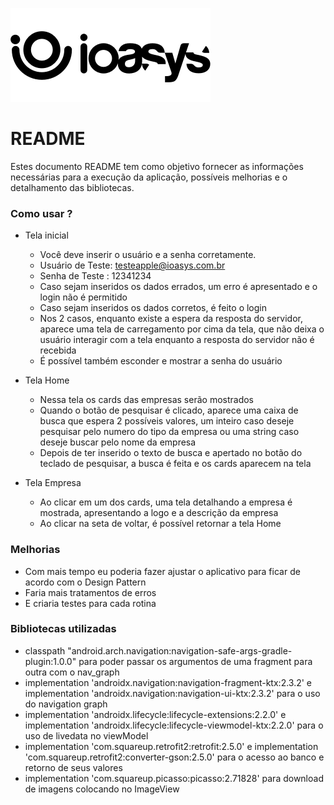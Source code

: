 ![N|Solid](logo_ioasys.png)

# README #

Estes documento README tem como objetivo fornecer as informações necessárias para a execução da aplicação, possíveis melhorias e o detalhamento das bibliotecas.

### Como usar ? ###

* Tela inicial
	* Você deve inserir o usuário e a senha corretamente.
	* Usuário de Teste: testeapple@ioasys.com.br
	* Senha de Teste : 12341234
	* Caso sejam inseridos os dados errados, um erro é apresentado e o login não é permitido
	* Caso sejam inseridos os dados corretos, é feito o login
	* Nos 2 casos, enquanto existe a espera da resposta do servidor, aparece uma tela de carregamento por cima da tela, que não deixa o usuário interagir com a tela enquanto a resposta do servidor não é recebida
	* É possível também esconder e mostrar a senha do usuário

* Tela Home
	* Nessa tela os cards das empresas serão mostrados
	* Quando o botão de pesquisar é clicado, aparece uma caixa de busca que espera 2 possíveis valores, um inteiro caso deseje pesquisar pelo numero do tipo da empresa ou uma string caso deseje buscar pelo nome da empresa
	* Depois de ter inserido o texto de busca e apertado no botão do teclado de pesquisar, a busca é feita e os cards aparecem na tela

* Tela Empresa
	* Ao clicar em um dos cards, uma tela detalhando a empresa é mostrada, apresentando a logo e a descrição da empresa
	* Ao clicar na seta de voltar, é possível retornar a tela Home


### Melhorias ###

* Com mais tempo eu poderia fazer ajustar o aplicativo para ficar de acordo com o Design Pattern
* Faria mais tratamentos de erros
* E criaria testes para cada rotina

### Bibliotecas utilizadas ###

* classpath "android.arch.navigation:navigation-safe-args-gradle-plugin:1.0.0" para poder passar os argumentos de uma fragment para outra com o nav_graph
* implementation 'androidx.navigation:navigation-fragment-ktx:2.3.2' e implementation 'androidx.navigation:navigation-ui-ktx:2.3.2' para o uso do navigation graph
* implementation 'androidx.lifecycle:lifecycle-extensions:2.2.0' e implementation 'androidx.lifecycle:lifecycle-viewmodel-ktx:2.2.0' para o uso de livedata no viewModel
* implementation 'com.squareup.retrofit2:retrofit:2.5.0' e implementation 'com.squareup.retrofit2:converter-gson:2.5.0' para o acesso ao banco e retorno de seus valores
* implementation 'com.squareup.picasso:picasso:2.71828' para download de imagens colocando no ImageView
